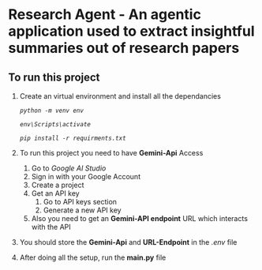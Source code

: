 # Research Agent - An agentic application used to extract insightful summaries out of research papers

## To run this project
1. Create an virtual environment and install all the dependancies
   
   *`python -m venv env`*

   *`env\Scripts\activate`*

   *`pip install -r requirments.txt`*

3. To run this project you need to have **Gemini-Api** Access
   1. Go to *Google AI Studio*
   2. Sign in with your Google Account
   3. Create a project
   4. Get an API key
      1. Go to API keys section
      2. Generate a new API key
   5. Also you need to get an **Gemini-API endpoint** URL which interacts with the API

4. You should store the **Gemini-Api** and **URL-Endpoint** in the *.env* file

5. After doing all the setup, run the **main.py** file 
   
